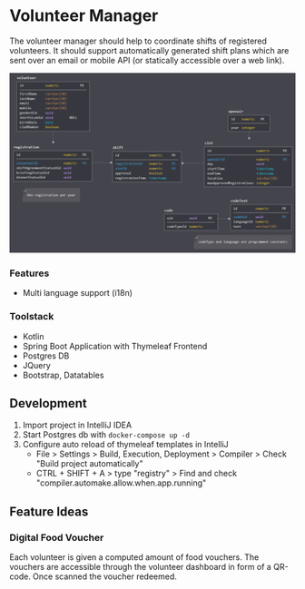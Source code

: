 # Volunteer Manager

The volunteer manager should help to coordinate shifts of registered volunteers. It should support automatically generated shift plans which are sent over an email or mobile API (or statically accessible over a web link).


![datamodel](./datamodel.png)


### Features
- Multi language support (i18n)

### Toolstack

- Kotlin
- Spring Boot Application with Thymeleaf Frontend
- Postgres DB
- JQuery 
- Bootstrap, Datatables

## Development
1. Import project in IntelliJ IDEA
2. Start Postgres db with `docker-compose up -d`
3. Configure auto reload of thymeleaf templates in IntelliJ
    - File > Settings > Build, Execution, Deployment > Compiler > Check "Build project automatically"
    - CTRL + SHIFT + A > type "registry" > Find and check "compiler.automake.allow.when.app.running"

## Feature Ideas

### Digital Food Voucher
Each volunteer is given a computed amount of food vouchers. The vouchers are accessible through the volunteer dashboard in form of a QR-code. Once scanned the voucher redeemed.